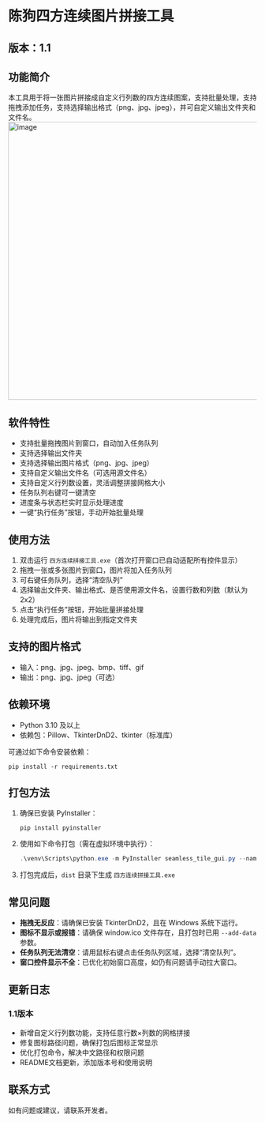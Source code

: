 # 陈狗四方连续图片拼接工具

## 版本：1.1

## 功能简介
本工具用于将一张图片拼接成自定义行列数的四方连续图案，支持批量处理，支持拖拽添加任务，支持选择输出格式（png、jpg、jpeg），并可自定义输出文件夹和文件名。
<img width="620" height="563" alt="image" src="https://github.com/user-attachments/assets/cb137cfd-7f3d-4f26-bf74-e2793d306e30" />

## 软件特性
- 支持批量拖拽图片到窗口，自动加入任务队列
- 支持选择输出文件夹
- 支持选择输出图片格式（png、jpg、jpeg）
- 支持自定义输出文件名（可选用源文件名）
- 支持自定义行列数设置，灵活调整拼接网格大小
- 任务队列右键可一键清空
- 进度条与状态栏实时显示处理进度
- 一键“执行任务”按钮，手动开始批量处理

## 使用方法
1. 双击运行 `四方连续拼接工具.exe`（首次打开窗口已自动适配所有控件显示）
2. 拖拽一张或多张图片到窗口，图片将加入任务队列
3. 可右键任务队列，选择“清空队列”
4. 选择输出文件夹、输出格式、是否使用源文件名，设置行数和列数（默认为2x2）
5. 点击“执行任务”按钮，开始批量拼接处理
6. 处理完成后，图片将输出到指定文件夹

## 支持的图片格式
- 输入：png、jpg、jpeg、bmp、tiff、gif
- 输出：png、jpg、jpeg（可选）

## 依赖环境
- Python 3.10 及以上
- 依赖包：Pillow、TkinterDnD2、tkinter（标准库）

可通过如下命令安装依赖：
```
pip install -r requirements.txt
```

## 打包方法
1. 确保已安装 PyInstaller：
   ```
   pip install pyinstaller
   ```
2. 使用如下命令打包（需在虚拟环境中执行）：
   ```powershell
   .\venv\Scripts\python.exe -m PyInstaller seamless_tile_gui.py --name=四方连续拼接工具 --windowed --icon=window.ico --add-data "window.ico`;." --noconfirm
   ```
3. 打包完成后，`dist` 目录下生成 `四方连续拼接工具.exe`

## 常见问题
- **拖拽无反应**：请确保已安装 TkinterDnD2，且在 Windows 系统下运行。
- **图标不显示或报错**：请确保 window.ico 文件存在，且打包时已用 `--add-data` 参数。
- **任务队列无法清空**：请用鼠标右键点击任务队列区域，选择“清空队列”。
- **窗口控件显示不全**：已优化初始窗口高度，如仍有问题请手动拉大窗口。

## 更新日志
### 1.1版本
- 新增自定义行列数功能，支持任意行数×列数的网格拼接
- 修复图标路径问题，确保打包后图标正常显示
- 优化打包命令，解决中文路径和权限问题
- README文档更新，添加版本号和使用说明

## 联系方式

如有问题或建议，请联系开发者。
